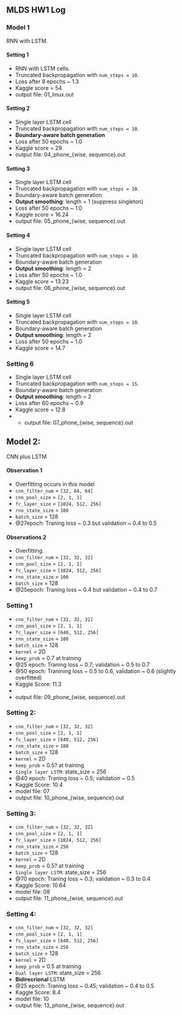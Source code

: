## MLDS HW1 Log

### Model 1
RNN with LSTM.

#### Setting 1
- RNN with LSTM cells.
- Truncated backpropagation with `num_steps = 10`.
- Loss after 8 epochs ~ 1.3
- Kaggle score = 54
- output file: 01_linux.out

#### Setting 2
- Single layer LSTM cell
- Truncated backpropagation with `num_steps = 10`.
- **Boundary-aware batch generation**
- Loss after 50 epochs ~ 1.0
- Kaggle score = 29
- output file: 04\_phone\_{wise, sequence}.out

#### Setting 3
- Single layer LSTM cell
- Truncated backpropagation with `num_steps = 10`.
- Boundary-aware batch generation
- **Output smoothing**: length = 1 (suppress singleton)
- Loss after 50 epochs ~ 1.0
- Kaggle score = 16.24
- output file: 05\_phone\_{wise, sequence}.out

#### Setting 4
- Single layer LSTM cell
- Truncated backpropagation with `num_steps = 10`.
- Boundary-aware batch generation
- **Output smoothing**: length = 2
- Loss after 50 epochs ~ 1.0
- Kaggle score = 13.23
- output file: 06\_phone\_{wise, sequence}.out

#### Setting 5
- Single layer LSTM cell
- Truncated backpropagation with `num_steps = 10`.
- Boundary-aware batch generation
- **Output smoothing**: length = 2
- Loss after 50 epochs ~ 1.0
- Kaggle score = 14.7

### Setting 6
- Single layer LSTM cell
- Truncated backpropagation with `num_steps = 15`.
- Boundary-aware batch generation
- **Output smoothing**: length = 2
- Loss after 60 epochs ~ 0.9
- Kaggle score = 12.8
- - output file: 07\_phone\_{wise, sequence}.out

## Model 2:
CNN plus LSTM

#### Observation 1
-	Overfitting occurs in this model
-	`cnn_filter_num` = `[32, 64, 64]`
-	`cnn_pool_size` = `[2, 1, 1]`
-	`fc_layer_size` = `[1024, 512, 256]`
-	`rnn_state_size` = `100`
-	`batch_size` = 128
-	@27epoch: Traning loss ~ 0.3 but validation ~ 0.4 to 0.5

#### Observations 2
- Overfitting.
-	`cnn_filter_num` = `[32, 32, 32]`
-	`cnn_pool_size` = `[2, 1, 1]`
-	`fc_layer_size` = `[1024, 512, 256]`
-	`rnn_state_size` = `100`
-	`batch_size` = 128
-	@25epoch: Traning loss ~ 0.4 but validation ~ 0.4 to 0.7

### Setting 1
-	`cnn_filter_num` = `[32, 32, 32]`
-	`cnn_pool_size` = `[2, 1, 1]`
-	`fc_layer_size` = `[640, 512, 256]`
-	`rnn_state_size` = `100`
-	`batch_size` = 128
-	`kernel` = 2D
-	`keep_prob` = 0.7 at training
-	@25 epoch: Traning loss ~ 0.7; validation ~ 0.5 to 0.7
-	@50 epoch: Tranining loss ~ 0.5 to 0.6, validation ~ 0.6 (slightly overfitted)
-	Kaggle Score: 11.3
-	
- 	output file: 09\_phone\_{wise, sequence}.out


### Setting 2:
-	`cnn_filter_num` = `[32, 32, 32]`
-	`cnn_pool_size` = `[2, 1, 1]`
-	`fc_layer_size` = `[640, 512, 256]`
-	`rnn_state_size` = `100`
-	`batch_size` = 128
-	`kernel` = 2D
-	`keep_prob` = 0.5? at training
-	`Single layer LSTM`: state_size = 256
-	@40 epoch: Traning loss ~ 0.5; validation ~ 0.5 
-	Kaggle Score: 10.4
-	model file: 07
- 	output file: 10\_phone\_{wise, sequence}.out

### Setting 3:
-	`cnn_filter_num` = `[32, 32, 32]`
-	`cnn_pool_size` = `[2, 1, 1]`
-	`fc_layer_size` = `[1024, 512, 256]`
-	`rnn_state_size` = `256`
-	`batch_size` = 128
-	`kernel` = 2D
-	`keep_prob` = 0.5? at training
-	`Single layer LSTM`: state_size = 256
-	@70 epoch: Traning loss ~ 0.3; validation ~ 0.3 to 0.4 
-	Kaggle Score: 10.64
-	model file: 08
- 	output file: 11\_phone\_{wise, sequence}.out

### Setting 4:
-	`cnn_filter_num` = `[32, 32, 32]`
-	`cnn_pool_size` = `[2, 1, 1]`
-	`fc_layer_size` = `[640, 512, 256]`
-	`rnn_state_size` = `256`
-	`batch_size` = 128
-	`kernel` = 2D
-	`keep_prob` = 0.5 at training
-	`Dual layer LSTM`: state_size = 256
-	**Bidirecrional** LSTM
-	@25 epoch: Traning loss ~ 0.45; validation ~ 0.4 to 0.5
-	Kaggle Score: 8.4
-	model file: 10
- 	output file: 13\_phone\_{wise, sequence}.out